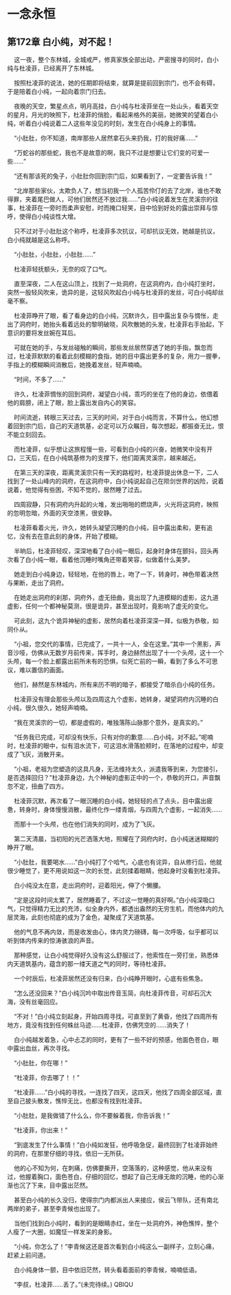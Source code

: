 # 一念永恒 
 ## 第172章 白小纯，对不起！
     这一夜，整个东林城，全城戒严，修真家族全部出动，严密搜寻的同时，白小纯与杜凌菲，已经离开了东林城。

    按照杜凌菲的说法，她的任期即将结束，就算是提前回到宗门，也不会有碍，于是陪着白小纯，一起向着宗门归去。

    夜晚的天空，繁星点点，明月高挂，白小纯与杜凌菲坐在一处山头，看着天空的星月，月光的映照下，杜凌菲的俏脸，看起来格外的美丽，她微笑的望着白小纯，听着白小纯说着二人这些年没见的时刻，发生在白小纯身上的事情。

    “小肚肚，你不知道，南岸那些人居然拿石头来扔我，打的我好痛……”

    “万蛇谷的那些蛇，我也不是故意的啊，我只不过是想要让它们变的可爱一些……”

    “还有那该死的兔子，小肚肚你回到宗门后，如果看到了，一定要告诉我！”

    “北岸那些家伙，太欺负人了，想当初我一个人孤苦伶仃的去了北岸，谁也不敢得罪，夹着尾巴做人，可他们居然还不放过我……”白小纯说着发生在灵溪宗的往事，杜凌菲在一旁时而柔声安慰，时而掩口轻笑，目中恰到好处的露出崇拜与惊呼，使得白小纯谈性大增。

    只不过对于小肚肚这个称呼，杜凌菲多次抗议，可却抗议无效，她越是抗议，白小纯就越是这么称呼。

    “小肚肚，小肚肚，小肚肚……”

    杜凌菲轻抚额头，无奈的叹了口气。

    直至深夜，二人在这山顶上，找到了一处洞府，在这洞府内，白小纯打坐时，突然一股轻风吹来，诡异的是，这轻风吹起白小纯与杜凌菲的发丝，可白小纯却丝毫不察。

    杜凌菲睁开了眼，看了看身边的白小纯，沉默许久，目中露出复杂与惆怅，走出了洞府时，她抬头看着远处的黎明破晓，风吹散她的头发，杜凌菲右手抬起，下意识的要将发丝婉在耳后。

    可就在她的手，与发丝碰触的瞬间，那些发丝居然穿透了她的手指，飘忽而过，杜凌菲默默的看着此刻模糊的食指，她的目中露出更多的复杂，用力一握拳，手指上的模糊瞬间消散后，她挽着发丝，轻声喃喃。

    “时间，不多了……”

    许久，杜凌菲惆怅的回到洞府，凝望白小纯，乖巧的坐在了他的身边，依偎着他的肩膀，闭上了眼，脸上露出发自内心的笑容。

    时间流逝，转眼三天过去，三天的时间，对于白小纯而言，不算什么，他幻想着回到宗门后，自己的天道筑基，必定可以万众瞩目，每次想起，都振奋无比，恨不能立刻回去。

    而杜凌菲，似乎想让这旅程慢一些，可看到白小纯的兴奋，她微笑中没有开口，三天后，在白小纯筑基修为的支撑下，他们距离灵溪宗，越来越近。

    在第三天的深夜，距离灵溪宗只有一天的路程时，杜凌菲提出休息一下，二人找到了一处山峰内的洞府，在这洞府中，白小纯说起自己在陨剑世界的凶险，说着说着，他觉得有些困，不知不觉的，居然睡了过去。

    四周寂静，只有洞府内升起的火堆，发出啪啪的燃烧声，火光将这洞府，映照的忽明忽暗，外面的天空漆黑，很安静。

    杜凌菲看着火光，许久，她转头凝望沉睡的白小纯，目中露出柔和，更有追忆，没有去在意此刻的身体，开始了模糊。

    半晌后，杜凌菲轻叹，深深地看了白小纯一眼后，起身时身体在颤抖，回头再次看了白小纯一眼，看着他沉睡时嘴角还带着笑容，似做着什么美梦。

    她走到白小纯身边，轻轻地，在他的唇上，吻了一下，转身时，神色带着决然与果断，走出了洞府。

    在她走出洞府的刹那，洞府外，虚无扭曲，竟出现了九道模糊的虚影，这九道虚影，任何一个都神秘莫测，很是诡异，甚至出现时，竟影响了虚无的变化。

    可此刻，这九个诡异神秘的虚影，居然向着杜凌菲深深一拜，似极为恭敬，如同仆从。

    “小祖，您交代的事情，已完成了，一共十一人，全在这里。”其中一个黑影，声音沙哑，仿佛从无数岁月前传来，挥手时，身边赫然出现了十一个头颅，这十一个头颅，每一个脸上都露出前所未有的恐惧，似死亡前的一瞬，看到了多么不可思议，难以置信的画面。

    他们，赫然是东林城内，所有来历不明的暗子，都接受了暗杀白小纯的任务。

    杜凌菲没有理会那些头颅以及四周这九个虚影，她转身，凝望洞府内沉睡的白小纯，很久很久，她轻声喃喃。

    “我在灵溪宗的一切，都是虚假的，唯独落陈山脉那个意外，是真实的。”

    “任务我已完成，可却没有快乐，只有对你的歉意……白小纯，对不起。”呢喃时，杜凌菲的眼中，似有泪水流下，可这泪水滑落脸颊时，在落地的过程中，却变成了飞灰，消散开来。

    “小祖，老祖为您塑造的这具凡身，无法维持太久，派遣我等到来，为您接引，是否选择回归？”杜凌菲身边，九个神秘的虚影正中的一个，恭敬的开口，声音飘忽不定，扭曲了四方。

    杜凌菲沉默，再次看了一眼沉睡的白小纯，她轻轻的点了点头，目中露出疲惫，转身时，身体慢慢消散，最终化作一缕青烟，与四周九个虚影，一起消失……

    而那十一个头颅，也在他们消失的同时，成为了飞灰。

    第二天清晨，当初阳的光芒洒落大地，照耀在了洞府内时，白小纯迷迷糊糊的睁开了眼。

    “小肚肚，我要喝水……”白小纯打了个哈气，心底也有诧异，自从修行后，他就很少睡觉了，更不用说如这一次的长觉，此刻揉着眼睛，他起身时没看到杜凌菲。

    白小纯没太在意，走出洞府时，迎着阳光，伸了个懒腰。

    “定是这段时间太累了，居然睡着了，不过这一觉睡的真好啊。”白小纯深吸口气，只觉得精力无比的充沛，似全身内外，都透出盎然的无穷生机，而他体内的九层灵海，此刻也彻底的成为了金色，凝聚成了天道筑基。

    他的气息不再内敛，而是收发由心，体内灵力磅礴，每一次呼吸，似乎都可以听到体内传来的惊涛骇浪的声音。

    那种感觉，让白小纯觉得好久没有这么舒服过了，他索性在一旁打坐，熟悉体内天道筑基内，蕴含的那一缕天道之气的同时，等待杜凌菲。

    一个时辰后，杜凌菲居然还没有归来，白小纯睁开眼时，心底有些焦急。

    “怎么还没回来？”白小纯沉吟中取出传音玉简，向杜凌菲传音，可却石沉大海，没有丝毫回应。

    “不对！”白小纯立刻起身，开始四周寻找，可直至到了黄昏，他找了四周所有地方，竟没有找到任何蛛丝马迹……杜凌菲，仿佛凭空的……消失了！

    白小纯越发着急，心中忐忑的同时，更有了一些不好的预感，他面色苍白，眼中露出血丝，再次寻找。

    “小肚肚，你在哪！”

    “杜凌菲，你去哪了！！”

    “杜凌菲……”白小纯的寻找，一连找了四天，这四天，他找了四周全部区域，直至自己披头散发，憔悴无比，也都没有找到杜凌菲。

    “小肚肚，是我做错了什么么，你不要躲着我，你告诉我！”

    “杜凌菲，你出来！”

    “到底发生了什么事情！”白小纯如发狂，他呼吸急促，最终回到了杜凌菲始终的洞府，在那里仔细的寻找，依旧一无所获。

    他的心不知为何，在刺痛，仿佛要撕开，空落落的，这种感觉，他从来没有过，他握着胸口，面色苍白，仔细的回忆，想起了自己无缘无故的沉睡，他的心渐渐也沉了下来，目中露出茫然。

    甚至白小纯的长久没归，使得宗门内都派出人来接应，侯云飞带队，还有南北两岸的弟子，甚至李青候也出现了。

    当他们找到白小纯时，看到的是眼睛赤红，坐在一处洞府外，神色憔悴，整个人瘦了一大圈，如魔怔一样发呆的身影。

    “小纯，你怎么了！”李青候这还是首次看到白小纯这么一副样子，立刻心痛，赶紧上前问道。

    白小纯身体一颤，目中依旧茫然，转头看着面前的李青候，喃喃低语。

    “李叔，杜凌菲……丢了。”(未完待续。) 
QBIQU